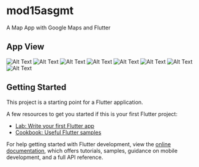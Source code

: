 # mod15asgmt

A Map App with Google Maps and Flutter


## App View

![Alt Text](assets/screenshots/ss1.png)
![Alt Text](assets/screenshots/ss7.png)
![Alt Text](assets/screenshots/ss8.png)
![Alt Text](assets/screenshots/ss2.png)
![Alt Text](assets/screenshots/ss3.png)
![Alt Text](assets/screenshots/ss5.png)
![Alt Text](assets/screenshots/ss6.png)
![Alt Text](assets/screenshots/ss4.png)



## Getting Started

This project is a starting point for a Flutter application.

A few resources to get you started if this is your first Flutter project:

- [Lab: Write your first Flutter app](https://docs.flutter.dev/get-started/codelab)
- [Cookbook: Useful Flutter samples](https://docs.flutter.dev/cookbook)

For help getting started with Flutter development, view the
[online documentation](https://docs.flutter.dev/), which offers tutorials,
samples, guidance on mobile development, and a full API reference.

